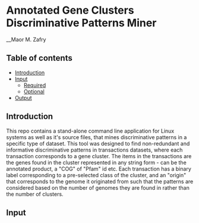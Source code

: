 # Annotated Gene Clusters Discriminative Patterns Miner

__Maor M. Zafry
<br>

## Table of contents

* [Introduction](#introduction)
* [Input](#input)
   * [Required](#required-input)
   * [Optional](#optional-input)
* [Output](#output)

## Introduction

This repo contains a stand-alone command line application for Linux systems as well as it's source files, that mines discriminative patterns in a specific type of dataset. This tool was designed to find non-redundant and informative discriminative patterns in transactions datasets, where each transaction corresponds to a gene cluster. The items in the transactions are the genes found in the cluster represented in any string form - can be the annotated product, a "COG" of "Pfam" id etc. Each transaction has a binary label corresponding to a pre-selected class of the cluster, and an "origin" that corresponds to the genome it originated from such that the patterns are considered based on the number of genomes they are found in rather than the number of clusters.<br>

## Input






